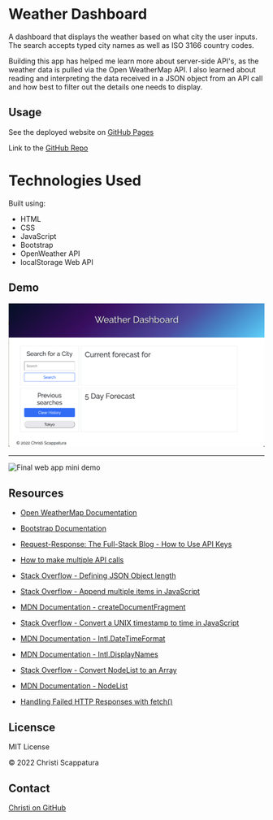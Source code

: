 # Weather Dashboard

A dashboard that displays the weather based on what city the user inputs. The search accepts typed city names as well as ISO 3166 country codes.

Building this app has helped me learn more about server-side API's, as the weather data is pulled via the Open WeatherMap API. I also learned about reading and interpreting the data received in a JSON object from an API call and how best to filter out the details one needs to display.

## Usage

See the deployed website on [GitHub Pages](https://jazzberriess.github.io/weather-dashboard/)

Link to the [GitHub Repo](https://github.com/jazzberriess/weather-dashboard)

# Technologies Used

Built using:

* HTML
* CSS
* JavaScript
* Bootstrap
* OpenWeather API
* localStorage Web API

## Demo

![Sreenshot of final web app splash page](./assets/images/weather-dashboard-static.png)

---

![Final web app mini demo](./assets/images/Weather%20Dashboard.gif)

## Resources

* [Open WeatherMap Documentation](https://openweathermap.org/api/one-call-api)

* [Bootstrap Documentation](https://getbootstrap.com/docs/5.1/getting-started/introduction/)

* [Request-Response: The Full-Stack Blog - How to Use API Keys](https://coding-boot-camp.github.io/full-stack/apis/how-to-use-api-keys)

* [How to make multiple API calls](https://gomakethings.com/how-to-use-the-fetch-method-to-make-multiple-api-calls-with-vanilla-javascript/)

* [Stack Overflow - Defining JSON Object length](https://stackoverflow.com/questions/19032954/why-is-jsonobject-length-undefined)

* [Stack Overflow - Append multiple items in JavaScript](https://stackoverflow.com/questions/36798005/append-multiple-items-in-javascript)

* [MDN Documentation - createDocumentFragment](https://developer.mozilla.org/en-US/docs/Web/API/Document/createDocumentFragment)

* [Stack Overflow - Convert a UNIX timestamp to time in JavaScript](https://stackoverflow.com/questions/847185/convert-a-unix-timestamp-to-time-in-javascript)

* [MDN Documentation - Intl.DateTimeFormat](https://developer.mozilla.org/en-US/docs/Web/JavaScript/Reference/Global_Objects/Intl/DateTimeFormat#using_options)

* [MDN Documentation - Intl.DisplayNames](https://developer.mozilla.org/en-US/docs/Web/JavaScript/Reference/Global_Objects/Intl/DisplayNames)

* [Stack Overflow - Convert NodeList to an Array](https://stackoverflow.com/questions/44641918/converting-nodelist-to-array-and-appending-new-class-to-each-node)

* [MDN Documentation - NodeList](https://developer.mozilla.org/en-US/docs/Web/API/NodeList)

* [Handling Failed HTTP Responses with fetch()](https://www.tjvantoll.com/2015/09/13/fetch-and-errors/)


## Licensce 

MIT License

&copy; 2022 Christi Scappatura

## Contact

[Christi on GitHub](https://github.com/jazzberriess)